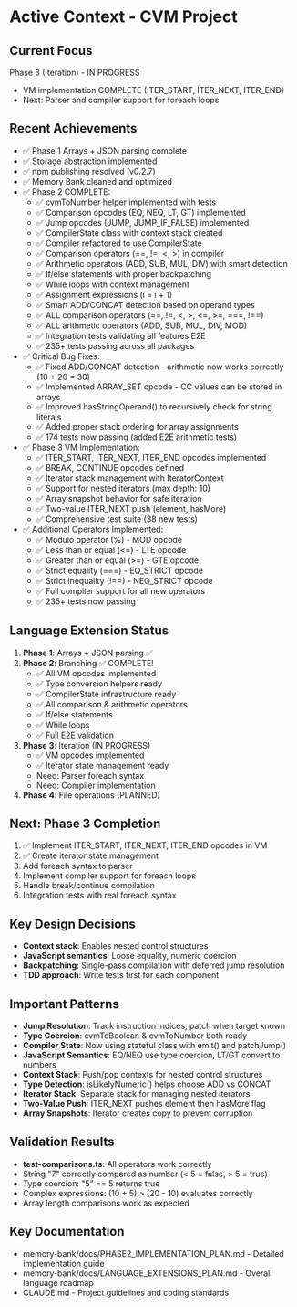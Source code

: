# Active Context - CVM Project

## Current Focus
Phase 3 (Iteration) - IN PROGRESS
- VM implementation COMPLETE (ITER_START, ITER_NEXT, ITER_END)
- Next: Parser and compiler support for foreach loops

## Recent Achievements
- ✅ Phase 1 Arrays + JSON parsing complete
- ✅ Storage abstraction implemented 
- ✅ npm publishing resolved (v0.2.7)
- ✅ Memory Bank cleaned and optimized
- ✅ Phase 2 COMPLETE:
  - ✅ cvmToNumber helper implemented with tests
  - ✅ Comparison opcodes (EQ, NEQ, LT, GT) implemented
  - ✅ Jump opcodes (JUMP, JUMP_IF_FALSE) implemented
  - ✅ CompilerState class with context stack created
  - ✅ Compiler refactored to use CompilerState
  - ✅ Comparison operators (==, !=, <, >) in compiler
  - ✅ Arithmetic operators (ADD, SUB, MUL, DIV) with smart detection
  - ✅ If/else statements with proper backpatching
  - ✅ While loops with context management
  - ✅ Assignment expressions (i = i + 1)
  - ✅ Smart ADD/CONCAT detection based on operand types
  - ✅ ALL comparison operators (==, !=, <, >, <=, >=, ===, !==)
  - ✅ ALL arithmetic operators (ADD, SUB, MUL, DIV, MOD)
  - ✅ Integration tests validating all features E2E
  - ✅ 235+ tests passing across all packages
- ✅ Critical Bug Fixes:
  - ✅ Fixed ADD/CONCAT detection - arithmetic now works correctly (10 + 20 = 30)
  - ✅ Implemented ARRAY_SET opcode - CC values can be stored in arrays
  - ✅ Improved hasStringOperand() to recursively check for string literals
  - ✅ Added proper stack ordering for array assignments
  - ✅ 174 tests now passing (added E2E arithmetic tests)
- ✅ Phase 3 VM Implementation:
  - ✅ ITER_START, ITER_NEXT, ITER_END opcodes implemented
  - ✅ BREAK, CONTINUE opcodes defined
  - ✅ Iterator stack management with IteratorContext
  - ✅ Support for nested iterators (max depth: 10)
  - ✅ Array snapshot behavior for safe iteration
  - ✅ Two-value ITER_NEXT push (element, hasMore)
  - ✅ Comprehensive test suite (38 new tests)
- ✅ Additional Operators Implemented:
  - ✅ Modulo operator (%) - MOD opcode
  - ✅ Less than or equal (<=) - LTE opcode
  - ✅ Greater than or equal (>=) - GTE opcode
  - ✅ Strict equality (===) - EQ_STRICT opcode
  - ✅ Strict inequality (!==) - NEQ_STRICT opcode
  - ✅ Full compiler support for all new operators
  - ✅ 235+ tests now passing

## Language Extension Status
1. **Phase 1**: Arrays + JSON parsing ✅
2. **Phase 2**: Branching ✅ COMPLETE!
   - ✅ All VM opcodes implemented
   - ✅ Type conversion helpers ready
   - ✅ CompilerState infrastructure ready
   - ✅ All comparison & arithmetic operators
   - ✅ If/else statements
   - ✅ While loops
   - ✅ Full E2E validation
3. **Phase 3**: Iteration (IN PROGRESS)
   - ✅ VM opcodes implemented
   - ✅ Iterator state management ready
   - Need: Parser foreach syntax
   - Need: Compiler implementation
4. **Phase 4**: File operations (PLANNED)

## Next: Phase 3 Completion
1. ✅ Implement ITER_START, ITER_NEXT, ITER_END opcodes in VM
2. ✅ Create iterator state management
3. Add foreach syntax to parser
4. Implement compiler support for foreach loops
5. Handle break/continue compilation
6. Integration tests with real foreach syntax

## Key Design Decisions
- **Context stack**: Enables nested control structures
- **JavaScript semantics**: Loose equality, numeric coercion
- **Backpatching**: Single-pass compilation with deferred jump resolution
- **TDD approach**: Write tests first for each component

## Important Patterns
- **Jump Resolution**: Track instruction indices, patch when target known
- **Type Coercion**: cvmToBoolean & cvmToNumber both ready
- **Compiler State**: Now using stateful class with emit() and patchJump()
- **JavaScript Semantics**: EQ/NEQ use type coercion, LT/GT convert to numbers
- **Context Stack**: Push/pop contexts for nested control structures
- **Type Detection**: isLikelyNumeric() helps choose ADD vs CONCAT
- **Iterator Stack**: Separate stack for managing nested iterators
- **Two-Value Push**: ITER_NEXT pushes element then hasMore flag
- **Array Snapshots**: Iterator creates copy to prevent corruption

## Validation Results
- **test-comparisons.ts**: All operators work correctly
- String "7" correctly compared as number (< 5 = false, > 5 = true)
- Type coercion: "5" == 5 returns true
- Complex expressions: (10 + 5) > (20 - 10) evaluates correctly
- Array length comparisons work as expected

## Key Documentation
- memory-bank/docs/PHASE2_IMPLEMENTATION_PLAN.md - Detailed implementation guide
- memory-bank/docs/LANGUAGE_EXTENSIONS_PLAN.md - Overall language roadmap
- CLAUDE.md - Project guidelines and coding standards